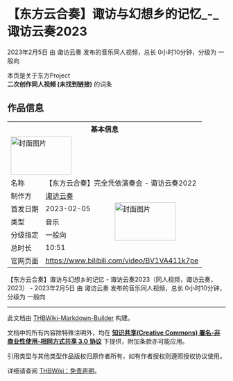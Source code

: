 # 【东方云合奏】诹访与幻想乡的记忆_-_诹访云奏2023

<!-- source html: G:\repos\THBWiki-Markdown-Builder\THBWikiMarkdown\Temp\main\1\11\ns0%3A%E3%80%90%E4%B8%9C%E6%96%B9%E4%BA%91%E5%90%88%E5%A5%8F%E3%80%91%E8%AF%B9%E8%AE%BF%E4%B8%8E%E5%B9%BB%E6%83%B3%E4%B9%A1%E7%9A%84%E8%AE%B0%E5%BF%86_-_%E8%AF%B9%E8%AE%BF%E4%BA%91%E5%A5%8F2023.html -->

2023年2月5日 由 诹访云奏  发布的音乐同人视频，总长 0小时10分钟，分级为 一般向

本页是关于东方Project  
 **二次创作同人视频 (未找到链接)** 的词条
## 作品信息

<table><tbody><tr><th colspan="3">基本信息</th></tr><tr><td class="cover-artwork-mobile" colspan="2"><a href="./文件-【东方云合奏】诹访与幻想乡的记忆_-_诹访云奏2023封面.jpg.md" class="image" title="封面图片"><img alt="封面图片" src="https://upload.thwiki.cc/thumb/4/42/%E3%80%90%E4%B8%9C%E6%96%B9%E4%BA%91%E5%90%88%E5%A5%8F%E3%80%91%E8%AF%B9%E8%AE%BF%E4%B8%8E%E5%B9%BB%E6%83%B3%E4%B9%A1%E7%9A%84%E8%AE%B0%E5%BF%86_-_%E8%AF%B9%E8%AE%BF%E4%BA%91%E5%A5%8F2023%E5%B0%81%E9%9D%A2.jpg/140px-%E3%80%90%E4%B8%9C%E6%96%B9%E4%BA%91%E5%90%88%E5%A5%8F%E3%80%91%E8%AF%B9%E8%AE%BF%E4%B8%8E%E5%B9%BB%E6%83%B3%E4%B9%A1%E7%9A%84%E8%AE%B0%E5%BF%86_-_%E8%AF%B9%E8%AE%BF%E4%BA%91%E5%A5%8F2023%E5%B0%81%E9%9D%A2.jpg" decoding="async" loading="lazy" width="140" height="88" srcset="https://upload.thwiki.cc/thumb/4/42/%E3%80%90%E4%B8%9C%E6%96%B9%E4%BA%91%E5%90%88%E5%A5%8F%E3%80%91%E8%AF%B9%E8%AE%BF%E4%B8%8E%E5%B9%BB%E6%83%B3%E4%B9%A1%E7%9A%84%E8%AE%B0%E5%BF%86_-_%E8%AF%B9%E8%AE%BF%E4%BA%91%E5%A5%8F2023%E5%B0%81%E9%9D%A2.jpg/210px-%E3%80%90%E4%B8%9C%E6%96%B9%E4%BA%91%E5%90%88%E5%A5%8F%E3%80%91%E8%AF%B9%E8%AE%BF%E4%B8%8E%E5%B9%BB%E6%83%B3%E4%B9%A1%E7%9A%84%E8%AE%B0%E5%BF%86_-_%E8%AF%B9%E8%AE%BF%E4%BA%91%E5%A5%8F2023%E5%B0%81%E9%9D%A2.jpg 1.5x, https://upload.thwiki.cc/thumb/4/42/%E3%80%90%E4%B8%9C%E6%96%B9%E4%BA%91%E5%90%88%E5%A5%8F%E3%80%91%E8%AF%B9%E8%AE%BF%E4%B8%8E%E5%B9%BB%E6%83%B3%E4%B9%A1%E7%9A%84%E8%AE%B0%E5%BF%86_-_%E8%AF%B9%E8%AE%BF%E4%BA%91%E5%A5%8F2023%E5%B0%81%E9%9D%A2.jpg/280px-%E3%80%90%E4%B8%9C%E6%96%B9%E4%BA%91%E5%90%88%E5%A5%8F%E3%80%91%E8%AF%B9%E8%AE%BF%E4%B8%8E%E5%B9%BB%E6%83%B3%E4%B9%A1%E7%9A%84%E8%AE%B0%E5%BF%86_-_%E8%AF%B9%E8%AE%BF%E4%BA%91%E5%A5%8F2023%E5%B0%81%E9%9D%A2.jpg 2x" data-file-width="4371" data-file-height="2732"></a></td>
</tr><tr><td class="label">名称</td><td colspan="2"> 【东方云合奏】完全凭依演奏会 - 诹访云奏2022 </td></tr><tr><td class="label">制作方</td><td><a href="./诹访云奏.md" title="诹访云奏">诹访云奏</a></td><td class="cover-artwork" rowspan="5" style="min-width:140px;"><a href="./文件-【东方云合奏】诹访与幻想乡的记忆_-_诹访云奏2023封面.jpg.md" class="image" title="封面图片"><img alt="封面图片" src="https://upload.thwiki.cc/thumb/4/42/%E3%80%90%E4%B8%9C%E6%96%B9%E4%BA%91%E5%90%88%E5%A5%8F%E3%80%91%E8%AF%B9%E8%AE%BF%E4%B8%8E%E5%B9%BB%E6%83%B3%E4%B9%A1%E7%9A%84%E8%AE%B0%E5%BF%86_-_%E8%AF%B9%E8%AE%BF%E4%BA%91%E5%A5%8F2023%E5%B0%81%E9%9D%A2.jpg/140px-%E3%80%90%E4%B8%9C%E6%96%B9%E4%BA%91%E5%90%88%E5%A5%8F%E3%80%91%E8%AF%B9%E8%AE%BF%E4%B8%8E%E5%B9%BB%E6%83%B3%E4%B9%A1%E7%9A%84%E8%AE%B0%E5%BF%86_-_%E8%AF%B9%E8%AE%BF%E4%BA%91%E5%A5%8F2023%E5%B0%81%E9%9D%A2.jpg" decoding="async" loading="lazy" width="140" height="88" srcset="https://upload.thwiki.cc/thumb/4/42/%E3%80%90%E4%B8%9C%E6%96%B9%E4%BA%91%E5%90%88%E5%A5%8F%E3%80%91%E8%AF%B9%E8%AE%BF%E4%B8%8E%E5%B9%BB%E6%83%B3%E4%B9%A1%E7%9A%84%E8%AE%B0%E5%BF%86_-_%E8%AF%B9%E8%AE%BF%E4%BA%91%E5%A5%8F2023%E5%B0%81%E9%9D%A2.jpg/210px-%E3%80%90%E4%B8%9C%E6%96%B9%E4%BA%91%E5%90%88%E5%A5%8F%E3%80%91%E8%AF%B9%E8%AE%BF%E4%B8%8E%E5%B9%BB%E6%83%B3%E4%B9%A1%E7%9A%84%E8%AE%B0%E5%BF%86_-_%E8%AF%B9%E8%AE%BF%E4%BA%91%E5%A5%8F2023%E5%B0%81%E9%9D%A2.jpg 1.5x, https://upload.thwiki.cc/thumb/4/42/%E3%80%90%E4%B8%9C%E6%96%B9%E4%BA%91%E5%90%88%E5%A5%8F%E3%80%91%E8%AF%B9%E8%AE%BF%E4%B8%8E%E5%B9%BB%E6%83%B3%E4%B9%A1%E7%9A%84%E8%AE%B0%E5%BF%86_-_%E8%AF%B9%E8%AE%BF%E4%BA%91%E5%A5%8F2023%E5%B0%81%E9%9D%A2.jpg/280px-%E3%80%90%E4%B8%9C%E6%96%B9%E4%BA%91%E5%90%88%E5%A5%8F%E3%80%91%E8%AF%B9%E8%AE%BF%E4%B8%8E%E5%B9%BB%E6%83%B3%E4%B9%A1%E7%9A%84%E8%AE%B0%E5%BF%86_-_%E8%AF%B9%E8%AE%BF%E4%BA%91%E5%A5%8F2023%E5%B0%81%E9%9D%A2.jpg 2x" data-file-width="4371" data-file-height="2732"></a></td>
</tr><tr><td class="label">首发日期</td><td>2023-02-05</td></tr><tr><td class="label">类型</td><td>音乐</td></tr><tr><td class="label">分级指定</td><td>一般向</td></tr><tr><td class="label">总时长</td><td>10:51</td></tr>
<tr><td class="label">官网页面</td><td colspan="2"><a rel="nofollow" class="external free" href="https://www.bilibili.com/video/BV1VA411k7pe">https://www.bilibili.com/video/BV1VA411k7pe</a></td></tr></tbody></table>

【东方云合奏】诹访与幻想乡的记忆 - 诹访云奏2023（同人视频，诹访云奏，2023） - 2023年2月5日 由 诹访云奏  发布的音乐同人视频，总长 0小时10分钟，分级为 一般向





---

此文档由 [THBWiki-Markdown-Builder](https://github.com/Delsin-Yu/THBWiki-Markdown-Builder) 构建。

文档中的所有内容除特殊注明外，均在 [**知识共享(Creative Commons) 署名-非商业性使用-相同方式共享 3.0 协议**](https://creativecommons.org/licenses/by-sa/3.0/deed.zh-hans) 下提供，附加条款亦可能应用。

引用类型与其他类型作品版权归原作者所有，如有作者授权则遵照授权协议使用。

详细请查阅 [THBWiki：免责声明](https://thbwiki.cc/THBWiki:%E5%85%8D%E8%B4%A3%E5%A3%B0%E6%98%8E)。

